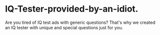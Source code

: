 # IQ-Tester-provided-by-an-idiot.
Are you tired of IQ test ads with generic questions? That's why we created an IQ tester with unique and special questions just for you.
